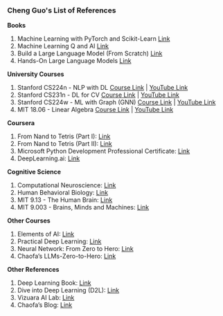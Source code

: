 ### Cheng Guo's List of References

**Books**
1. Machine Learning with PyTorch and Scikit-Learn [Link](https://github.com/rasbt/machine-learning-book) 
2. Machine Learning Q and AI [Link](https://github.com/rasbt/MachineLearning-QandAI-book)
3. Build a Large Language Model (From Scratch) [Link](https://github.com/rasbt/LLMs-from-scratch)
4. Hands-On Large Language Models [Link](https://github.com/HandsOnLLM/Hands-On-Large-Language-Models) 

**University Courses**
1. Stanford CS224n - NLP with DL
[Course Link](https://web.stanford.edu/class/archive/cs/cs224n/cs224n.1234/) |
[YouTube Link](https://www.youtube.com/playlist?list=PLoROMvodv4rMFqRtEuo6SGjY4XbRIVRd4) 
2. Stanford CS231n - DL for CV
[Course Link](https://cs231n.stanford.edu/2017/index.html) |
[YouTube Link](https://www.youtube.com/playlist?list=PLSVEhWrZWDHQTBmWZufjxpw3s8sveJtnJ)
3. Stanford CS224w - ML with Graph (GNN)
[Course Link](https://snap.stanford.edu/class/cs224w-2020/) |
[YouTube Link](https://www.youtube.com/playlist?list=PLoROMvodv4rPLKxIpqhjhPgdQy7imNkDn)
4. MIT 18.06 - Linear Algebra
[Course Link](https://ocw.mit.edu/courses/18-06-linear-algebra-spring-2010/) |
[YouTube Link](https://www.youtube.com/playlist?list=PLE7DDD91010BC51F8)

**Coursera**
1. From Nand to Tetris (Part I): [Link](https://www.coursera.org/learn/build-a-computer) 
2. From Nand to Tetris (Part II): [Link](https://www.coursera.org/learn/nand2tetris2) 
3. Microsoft Python Development Professional Certificate: [Link](https://www.coursera.org/professional-certificates/microsoft-python-developer) 
4. DeepLearning.ai: [Link](https://www.coursera.org/partners/deeplearning-ai)

**Cognitive Science**
1. Computational Neuroscience: [Link](https://www.coursera.org/learn/computational-neuroscience)
2. Human Behavioral Biology: [Link](https://www.youtube.com/playlist?list=PL848F2368C90DDC3D)
3. MIT 9.13 - The Human Brain: [Link](https://ocw.mit.edu/courses/9-13-the-human-brain-spring-2019/)
4. MIT 9.003 - Brains, Minds and Machines: [Link](https://ocw.mit.edu/courses/res-9-003-brains-minds-and-machines-summer-course-summer-2015/)

**Other Courses**
1. Elements of AI: [Link](https://www.elementsofai.com/) 
2. Practical Deep Learning: [Link](https://course.fast.ai/) 
3. Neural Network: From Zero to Hero: [Link](https://karpathy.ai/zero-to-hero.html) 
4. Chaofa’s LLMs-Zero-to-Hero: [Link](https://github.com/bbruceyuan/LLMs-Zero-to-Hero) 

**Other References**
1. Deep Learning Book: [Link](https://www.deeplearningbook.org/) 
2. Dive into Deep Learning (D2L): [Link](https://d2l.ai/)
3. Vizuara AI Lab: [Link](https://www.youtube.com/@vizuara)
4. Chaofa’s Blog: [Link](https://bruceyuan.com/) 

